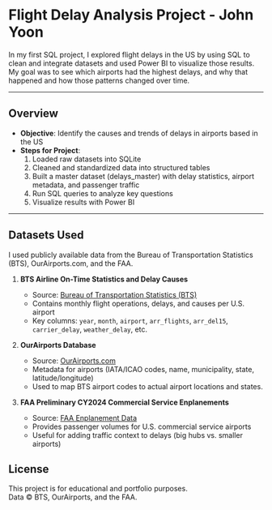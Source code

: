 # Flight Delay Analysis Project - John Yoon

In my first SQL project, I explored flight delays in the US by using SQL to clean and integrate datasets and used Power BI to visualize those results. My goal was to see which airports had the highest delays, and why that happened and how those patterns changed over time.

---

## Overview

- **Objective**: Identify the causes and trends of delays in airports based in the US
- **Steps for Project**:
  1. Loaded raw datasets into SQLite
  2. Cleaned and standardized data into structured tables
  3. Built a master dataset (delays_master) with delay statistics, airport metadata, and passenger traffic
  4. Run SQL queries to analyze key questions
  5. Visualize results with Power BI

---

## Datasets Used

I used publicly available data from the Bureau of Transportation Statistics (BTS), OurAirports.com, and the FAA.

1. **BTS Airline On-Time Statistics and Delay Causes**

   - Source: [Bureau of Transportation Statistics (BTS)](https://www.transtats.bts.gov/OT_Delay/OT_DelayCause1.asp)
   - Contains monthly flight operations, delays, and causes per U.S. airport
   - Key columns: `year`, `month`, `airport`, `arr_flights`, `arr_del15`, `carrier_delay`, `weather_delay`, etc.

2. **OurAirports Database**

   - Source: [OurAirports.com](https://ourairports.com/data/)
   - Metadata for airports (IATA/ICAO codes, name, municipality, state, latitude/longitude)
   - Used to map BTS airport codes to actual airport locations and states.

3. **FAA Preliminary CY2024 Commercial Service Enplanements**
   - Source: [FAA Enplanement Data](https://www.faa.gov/airports/planning_capacity/passenger_allcargo_stats)
   - Provides passenger volumes for U.S. commercial service airports
   - Useful for adding traffic context to delays (big hubs vs. smaller airports)

## License

This project is for educational and portfolio purposes.  
Data © BTS, OurAirports, and the FAA.
